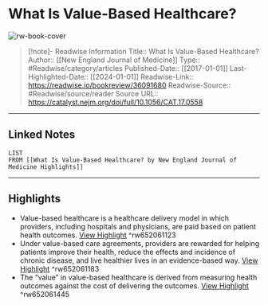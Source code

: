 # What Is Value-Based Healthcare?

![rw-book-cover](https://catalyst.nejm.org/cms/asset/7ff23a3e-50fd-420c-be47-d0d77912f0d9/value-based-healthcare.jpg)
<br>
>[!note]- Readwise Information
>Title:: What Is Value-Based Healthcare?
>Author:: [[New England Journal of Medicine]]
>Type:: #Readwise/category/articles
>Published-Date:: [[2017-01-01]]
>Last-Highlighted-Date:: [[2024-01-01]]
>Readwise-Link:: https://readwise.io/bookreview/36091680
>Readwise-Source:: #Readwise/source/reader
>Source URL:: https://catalyst.nejm.org/doi/full/10.1056/CAT.17.0558
--- 

## Linked Notes
```dataview
LIST
FROM [[What Is Value-Based Healthcare? by New England Journal of Medicine Highlights]]
```

---

## Highlights
- Value-based healthcare is a healthcare delivery model in which providers, including hospitals and physicians, are paid based on patient health outcomes. [View Highlight](https://readwise.io/open/652061123) ^rw652061123
- Under value-based care agreements, providers are rewarded for helping patients improve their health, reduce the effects and incidence of chronic disease, and live healthier lives in an evidence-based way. [View Highlight](https://readwise.io/open/652061183) ^rw652061183
- The “value” in value-based healthcare is derived from measuring health outcomes against the cost of delivering the outcomes. [View Highlight](https://readwise.io/open/652061445) ^rw652061445
